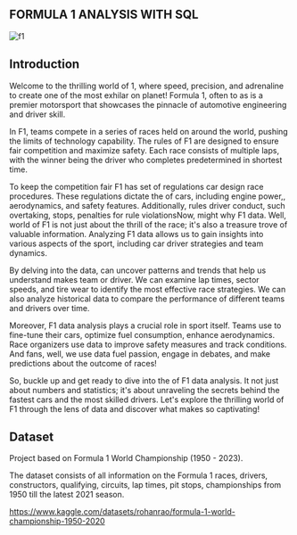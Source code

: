 ## FORMULA 1 ANALYSIS WITH SQL

![f1](https://github.com/liyanse/Analytyics-Engineer/assets/91662935/cda30ee5-0bc6-45b1-ad44-27780fa8f7b5)

## Introduction
Welcome to the thrilling world of 1, where speed, precision, and adrenaline to create one of the most exhilar on planet! Formula 1, often to as is a premier motorsport that showcases the pinnacle of automotive engineering and driver skill.

In F1, teams compete in a series of races held on around the world, pushing the limits of technology capability. The rules of F1 are designed to ensure fair competition and maximize safety. Each race consists of multiple laps, with the winner being the driver who completes predetermined in shortest time.

To keep the competition fair F1 has set of regulations car design race procedures. These regulations dictate the of cars, including engine power,, aerodynamics, and safety features. Additionally, rules driver conduct, such overtaking, stops, penalties for rule violationsNow, might why F1 data. Well, world of F1 is not just about the thrill of the race; it's also a treasure trove of valuable information. Analyzing F1 data allows us to gain insights into various aspects of the sport, including car driver strategies and team dynamics.

By delving into the data, can uncover patterns and trends that help us understand makes team or driver. We can examine lap times, sector speeds, and tire wear to identify the most effective race strategies. We can also analyze historical data to compare the performance of different teams and drivers over time.

Moreover, F1 data analysis plays a crucial role in sport itself. Teams use to fine-tune their cars, optimize fuel consumption, enhance aerodynamics. Race organizers use data to improve safety measures and track conditions. And fans, well, we use data fuel passion, engage in debates, and make predictions about the outcome of races!

So, buckle up and get ready to dive into the of F1 data analysis. It not just about numbers and statistics; it's about unraveling the secrets behind the fastest cars and the most skilled drivers. Let's explore the thrilling world of F1 through the lens of data and discover what makes so captivating!

## Dataset
Project based on Formula 1 World Championship (1950 - 2023). 

The dataset consists of all information on the Formula 1 races, drivers, constructors, qualifying, circuits, lap times, pit stops, championships from 1950 till the latest 2021 season.

 https://www.kaggle.com/datasets/rohanrao/formula-1-world-championship-1950-2020
